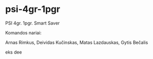 # psi-4gr-1pgr
PSI 4gr. 1pgr. Smart Saver

Komandos nariai:

Arnas Rimkus, Deividas Kučinskas, Matas Lazdauskas, Gytis Bečalis

eks dee
